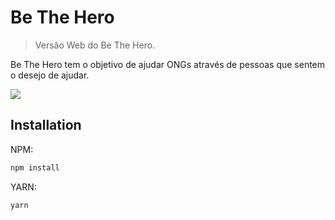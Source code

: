 # Be The Hero

> Versão Web do Be The Hero.

Be The Hero tem o objetivo de ajudar ONGs através de pessoas que sentem o desejo de ajudar.

![](/src/assets/readme.png)

## Installation

NPM:

```sh
npm install
```

YARN:

```sh
yarn
```
